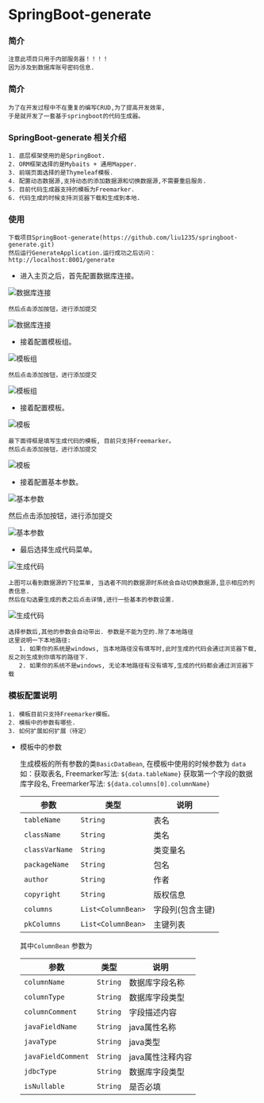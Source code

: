 # SpringBoot-generate

### 简介
    注意此项目只用于内部服务器！！！！
    因为涉及到数据库账号密码信息.

### 简介
    为了在开发过程中不在重复的编写CRUD,为了提高开发效率,
    于是就开发了一套基于springboot的代码生成器。

### SpringBoot-generate 相关介绍
    1. 底层框架使用的是SpringBoot.
    2. ORM框架选择的是Mybaits + 通用Mapper.
    3. 前端页面选择的是Thymeleaf模板.
    4. 配置动态数据源,支持动态的添加数据源和切换数据源,不需要重启服务.
    5. 目前代码生成器支持的模板为Freemarker.
    6. 代码生成的时候支持浏览器下载和生成到本地.

### 使用

    下载项目SpringBoot-generate(https://github.com/liu1235/springboot-generate.git)
    然后运行GenerateApplication.运行成功之后访问：http://localhost:8001/generate

   * 进入主页之后，首先配置数据库连接。

   ![数据库连接](https://github.com/liu1235/springboot-generate/raw/master/image/databaseList.png)

    然后点击添加按钮，进行添加提交

   ![数据库连接](https://github.com/liu1235/springboot-generate/raw/master/image/database_add.png)


   * 接着配置模板组。

   ![模板组](https://github.com/liu1235/springboot-generate/raw/master/image/group_list.png)

    然后点击添加按钮，进行添加提交

   ![模板组](https://github.com/liu1235/springboot-generate/raw/master/image/group_add.png)


   * 接着配置模板。

   ![模板](https://github.com/liu1235/springboot-generate/raw/master/image/template_list.png)

    最下面得框是填写生成代码的模板, 目前只支持Freemarker。
    然后点击添加按钮，进行添加提交

   ![模板](https://github.com/liu1235/springboot-generate/raw/master/image/template_add.png)

   * 接着配置基本参数。

   ![基本参数](https://github.com/liu1235/springboot-generate/raw/master/image/params_list.png)

   然后点击添加按钮，进行添加提交

   ![基本参数](https://github.com/liu1235/springboot-generate/raw/master/image/params_add.png)

   * 最后选择生成代码菜单。

   ![生成代码](https://github.com/liu1235/springboot-generate/raw/master/image/gen_list.png)

    上图可以看到数据源的下拉菜单, 当选者不同的数据源时系统会自动切换数据源,显示相应的列表信息.
    然后在勾选要生成的表之后点击详情,进行一些基本的参数设置.

   ![生成代码](https://github.com/liu1235/springboot-generate/raw/master/image/gen.png)

    选择参数后,其他的参数会自动带出. 参数是不能为空的.除了本地路径
    这里说明一下本地路径:
       1. 如果你的系统是windows, 当本地路径没有填写时,此时生成的代码会通过浏览器下载,反之则生成到你填写的路径下.
       2. 如果你的系统不是windows, 无论本地路径有没有填写,生成的代码都会通过浏览器下载



### 模板配置说明

    1. 模板目前只支持Freemarker模板。
    2. 模板中的参数有哪些.
    3. 如何扩展如何扩展（待定）


* 模板中的参数

   生成模板的所有参数的类`BasicDataBean`, 在模板中使用的时候参数为 `data`
   如：获取表名, Freemarker写法: `${data.tableName}`
      获取第一个字段的数据库字段名, Freemarker写法: `${data.columns[0].columnName}`


    |     参数      |   类型  |  说明           |
    |  -------------| -------   | ------------   |
    | `tableName`   |  `String`   |  表名           |
    | `className`   |  `String`   |  类名           |
    | `classVarName`|  `String`   |  类变量名      |
    | `packageName` |  `String`   |  包名          |
    | `author`      |  `String`   |  作者            |
    | `copyright`   |  `String`   |  版权信息        |
    | `columns`     |  `List<ColumnBean>`   |  字段列(包含主键) |
    | `pkColumns`   |  `List<ColumnBean>`   |  主键列表        |


    其中`ColumnBean` 参数为

    |        参数           |   类型    |  说明             |
    |  --------------      | -------   | ------------     |
    | `columnName`         |  `String`   |  数据库字段名称    |
    | `columnType`         |  `String`   |  数据库字段类型    |
    | `columnComment`      |  `String`   |  字段描述内容      |
    | `javaFieldName`      |  `String`   |  java属性名称      |
    | `javaType`           |  `String`   |  java类型          |
    | `javaFieldComment`   |  `String`   |  java属性注释内容  |
    | `jdbcType`           |  `String`   |  数据库字段类型    |
    | `isNullable`         |  `String`   |  是否必填          |
    
    
    
    
